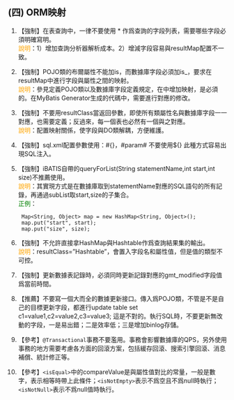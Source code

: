 ## (四) ORM映射
1. 【強制】在表查詢中，一律不要使用 * 作爲查詢的字段列表，需要哪些字段必須明確寫明。 
<br><span style="color:orange">說明</span>：1）增加查詢分析器解析成本。2）增減字段容易與resultMap配置不一致。 
2. 【強制】POJO類的布爾屬性不能加is，而數據庫字段必須加is_，要求在resultMap中進行字段與屬性之間的映射。 
<br><span style="color:orange">說明</span>：參見定義POJO類以及數據庫字段定義規定，在<resultMap>中增加映射，是必須的。在MyBatis Generator生成的代碼中，需要進行對應的修改。
3. 【強制】不要用resultClass當返回參數，即使所有類屬性名與數據庫字段一一對應，也需要定義；反過來，每一個表也必然有一個與之對應。 
<br><span style="color:orange">說明</span>：配置映射關係，使字段與DO類解耦，方便維護。 
4. 【強制】sql.xml配置參數使用：#{}，#param# 不要使用${} 此種方式容易出現SQL注入。 
5. 【強制】iBATIS自帶的queryForList(String statementName,int start,int size)不推薦使用。
<br><span style="color:orange">說明</span>：其實現方式是在數據庫取到statementName對應的SQL語句的所有記錄，再通過subList取start,size的子集合。 
<br><span style="color:green">正例</span>：
        
        Map<String, Object> map = new HashMap<String, Object>();    
        map.put("start", start);    
        map.put("size", size);

6. 【強制】不允許直接拿HashMap與Hashtable作爲查詢結果集的輸出。 
<br><span style="color:orange">說明</span>：resultClass=”Hashtable”，會置入字段名和屬性值，但是值的類型不可控。
7. 【強制】更新數據表記錄時，必須同時更新記錄對應的gmt_modified字段值爲當前時間。
8. 【推薦】不要寫一個大而全的數據更新接口。傳入爲POJO類，不管是不是自己的目標更新字段，都進行update table set c1=value1,c2=value2,c3=value3; 這是不對的。執行SQL時，不要更新無改動的字段，一是易出錯；二是效率低；三是增加binlog存儲。 
9. 【參考】`@Transactional`事務不要濫用。事務會影響數據庫的QPS，另外使用事務的地方需要考慮各方面的回滾方案，包括緩存回滾、搜索引擎回滾、消息補償、統計修正等。 
10. 【參考】`<isEqual>`中的compareValue是與屬性值對比的常量，一般是數字，表示相等時帶上此條件；`<isNotEmpty>`表示不爲空且不爲null時執行；`<isNotNull>`表示不爲null值時執行。  